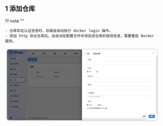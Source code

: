 ## 1 添加仓库

!!! note ""

    - 仓库存在认证信息时，后端会自动执行 docker login 操作。
    - 添加 http 协议仓库后，会自动在配置文件中添加该仓库的授信信息，需要重启 Docker 服务。

![img.png](../../img/containers/repo_create.png)
